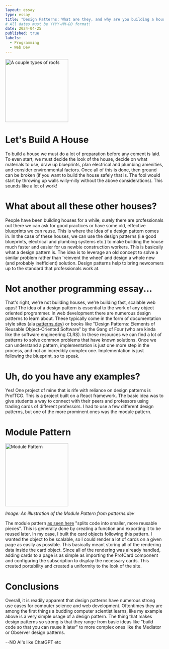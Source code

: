 ```yaml
---
layout: essay
type: essay
title: "Design Patterns: What are they, and why are you building a house?"
# All dates must be YYYY-MM-DD format!
date: 2024-04-25
published: true
labels:
  - Programming
  - Web Dev
---
```

<img src="https://i.pinimg.com/736x/e1/25/35/e12535b0aa52905a4ca0a45dac0c82f1.jpg" alt="A couple types of roofs" width="200">

# Let's Build A House
To build a house we must do a lot of preparation before any cement is laid. To even start, we must decide the look of the house, decide on what materials to use, draw up blueprints, plan electrical and plumbing amenities, and consider environmental factors. Once all of this is done, then ground can be broken (if you want to build the house safely that is. The fool would start by throwing up walls willy-nilly without the above considerations). This sounds like a lot of work!

# What about all these other houses?  
People have been building houses for a while, surely there are professionals out there we can ask for good practices or have some old, effective blueprints we can reuse. This is where the idea of a design pattern comes in. In the case of these houses, we can use the design patterns (i.e good blueprints, electrical and plumbing systems etc.) to make building the house much faster and easier for us newbie construction workers. This is basically what a design pattern is. The idea is to leverage an old concept to solve a similar problem rather than 'reinvent the wheel' and design a whole new (and probably inefficient) solution. Design patterns help to bring newcomers up to the standard that professionals work at.

# Not another programming essay...
That's right, we're not building houses, we're building fast, scalable web apps! The idea of a design pattern is essential to the work of any object oriented programmer. In web development there are numerous design patterns to learn about. These typically come in the form of documentation style sites (ala [patterns.dev](https://www.patterns.dev/#patterns)) or books like "Design Patterns: Elements of Reusable Object-Oriented Software" by the Gang of Four (who are kinda like the software engineering CLRS). In these resources we can find a lot of patterns to solve common problems that have known solutions. Once we can understand a pattern, implementation is just one more step in the process, and not an incredibly complex one. Implementation is just following the blueprint, so to speak.

# Uh, do you have any examples?
Yes! One project of mine that is rife with reliance on design patterns is ProfTCG. This is a project built on a React framework. The basic idea was to give students a way to connect with their peers and professors using trading cards of different professors. I had to use a few different design patterns, but one of the more prominent ones was the module pattern.

# Module Pattern
<img src="https://res.cloudinary.com/ddxwdqwkr/image/upload/f_auto/v1614961726/patterns.dev/module-pattern.jpg" alt="Module Pattern" width="200">

*Image: An illustration of the Module Pattern from patterns.dev*

The module pattern [as seen here](https://www.patterns.dev/vanilla/module-pattern) "splits code into smaller, more reusable pieces". This is generally done by creating a function and exporting it to be reused later. In my case, I built the card objects following this pattern. I wanted the object to be scalable, so I could render a lot of cards on a given page as easily as possible. This basically meant storing all of the rendering data inside the card object. Since all of the rendering was already handled, adding cards to a page is as simple as importing the ProfCard component and configuring the subscription to display the necessary cards. This created portability and created a uniformity to the look of the site.

# Conclusions
Overall, it is readily apparent that design patterns have numerous strong use cases for computer science and web development. Oftentimes they are among the first things a budding computer scientist learns, like my example above is a very simple usage of a design pattern. The thing that makes design patterns so strong is that they range from basic ideas like "build code so that you can reuse it later" to more complex ones like the Mediator or Observer design patterns.  

--NO AI's like ChatGPT etc


